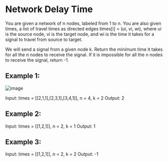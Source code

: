 # Network Delay Time

You are given a network of n nodes, labeled from 1 to n. You are also given times, a list of travel times as directed edges times[i] = (ui, vi, wi), where ui is the source node, vi is the target node, and wi is the time it takes for a signal to travel from source to target.

We will send a signal from a given node k. Return the minimum time it takes for all the n nodes to receive the signal. If it is impossible for all the n nodes to receive the signal, return -1.

 ## Example 1:

 ![image](https://github.com/projeto-de-algoritmos/PD_EXERCICIOS_/assets/78215376/b4c2be55-ea89-4292-9c1d-e9cc55f78894)

Input: times = [[2,1,1],[2,3,1],[3,4,1]], n = 4, k = 2
Output: 2


## Example 2:
Input: times = [[1,2,1]], n = 2, k = 1
Output: 1

## Example 3:
Input: times = [[1,2,1]], n = 2, k = 2
Output: -1
